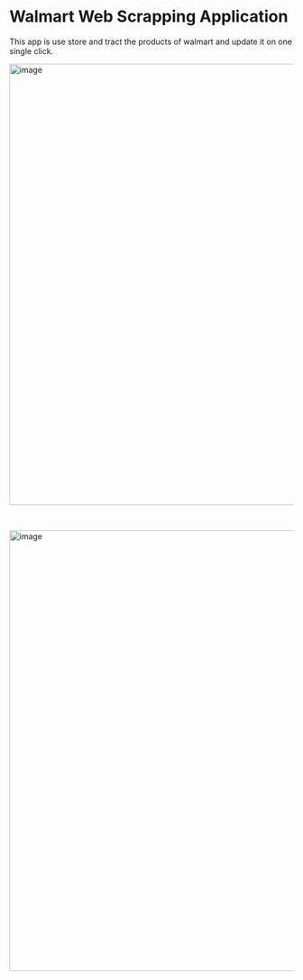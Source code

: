 # Walmart Web Scrapping Application
This app is use store and tract the products of walmart and update it on one single click.

<img width="783" alt="image" src="https://github.com/DeekshaTripathi29/Walmart-Stock-Keeper/assets/49842667/6eacc199-7aeb-41a4-b1c2-7f142decf997">


 &nbsp;


<img width="782" alt="image" src="https://github.com/DeekshaTripathi29/Walmart-Stock-Keeper/assets/49842667/8fcedc2b-e439-4f27-a393-95a9fd71a861">

